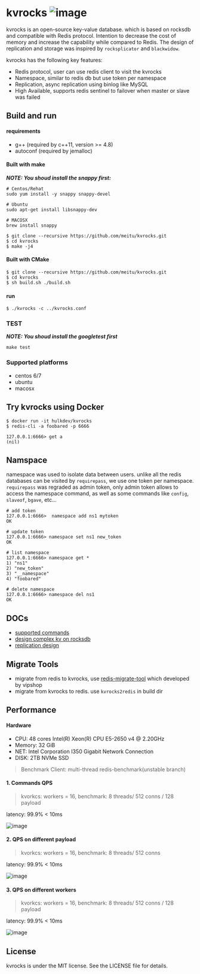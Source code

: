 # kvrocks  ![image](https://travis-ci.org/meitu/kvrocks.svg?branch=master)

kvrocks is an open-source key-value database. which is based on rocksdb and compatible with Redis protocol.  Intention to decrease the cost of memory and increase the capability while compared to Redis. The design of replication and storage was inspired by `rocksplicator` and `blackwidow`.

kvrocks has the following key features:

- Redis protocol, user can use redis client to visit the kvrocks
- Namespace, similar to redis db but use token per namespace
- Replication, async replication using binlog like MySQL
- High Available, supports redis sentinel to failover when master or slave was failed

## Build and run

#### requirements

* g++ (required by c++11, version >= 4.8)
* autoconf (required by jemalloc)

#### Built with make

***NOTE: You shoud install the snappy first:***

```shell
# Centos/Rehat
sudo yum install -y snappy snappy-devel

# Ubuntu
sudo apt-get install libsnappy-dev

# MACOSX
brew install snappy
```

```shell
$ git clone --recursive https://github.com/meitu/kvrocks.git
$ cd kvrocks
$ make -j4
```

#### Built with CMake

```shell
$ git clone --recursive https://github.com/meitu/kvrocks.git
$ cd kvrocks
$ sh build.sh ./build.sh
```

#### run

```shell
$ ./kvrocks -c ../kvrocks.conf
```

### TEST

***NOTE: You shoud install the googletest first***

```shell
make test
```

### Supported platforms

* centos 6/7
* ubuntu
* macosx

## Try kvrocks using Docker

```
$ docker run -it hulkdev/kvrocks
$ redis-cli -a foobared -p 6666

127.0.0.1:6666> get a
(nil)
```

##  Namspace

namespace was used to isolate data between users. unlike all the redis databases can be visited by `requirepass`, we use one token per namespace. `requirepass` was regraded as admin token, only admin token allows to access the namespace command, as well as some commands like `config`, `slaveof`, `bgave`, etc… 

```
# add token
127.0.0.1:6666>  namespace add ns1 mytoken
OK

# update token
127.0.0.1:6666> namespace set ns1 new_token
OK

# list namespace
127.0.0.1:6666> namespace get *
1) "ns1"
2) "new_token"
3) "__namespace"
4) "foobared"

# delete namespace
127.0.0.1:6666> namespace del ns1
OK
```

## DOCs

* [supported commands](https://github.com/meitu/kvrocks/blob/master/docs/support-commands.md)
* [design complex kv on rocksdb](https://github.com/meitu/kvrocks/blob/master/docs/metadata-design.md)
* [replication design](https://github.com/meitu/kvrocks/blob/master/docs/replication-design.md)

## Migrate Tools

* migrate from redis to kvrocks, use [redis-migrate-tool](https://github.com/vipshop/redis-migrate-tool) which developed by vipshop
* migrate from kvrocks to redis. use `kvrocks2redis` in build dir

## Performance

#### Hardware

* CPU: 48 cores Intel(R) Xeon(R) CPU E5-2650 v4 @ 2.20GHz
* Memory: 32 GiB
* NET:  Intel Corporation I350 Gigabit Network Connection
* DISK: 2TB NVMe SSD

>  Benchmark Client:  multi-thread redis-benchmark(unstable branch)

 #### 1. Commands QPS

> kvorkcs: workers = 16, benchmark: 8 threads/ 512 conns / 128 payload

latency: 99.9% < 10ms

![image](https://raw.githubusercontent.com/meitu/kvrocks/master/docs/images/chart-commands.png)

#### 2.  QPS on different payload

> kvorkcs: workers = 16, benchmark: 8 threads/ 512 conns

latency: 99.9% < 10ms

![image](https://raw.githubusercontent.com/meitu/kvrocks/master/docs/images/chart-values.png)

#### 3. QPS on different workers

> kvorkcs: workers = 16, benchmark: 8 threads/ 512 conns / 128 payload

latency: 99.9% < 10ms

![image](https://raw.githubusercontent.com/meitu/kvrocks/master/docs/images/chart-threads.png)

## License

kvrocks is under the MIT license. See the LICENSE file for details.
